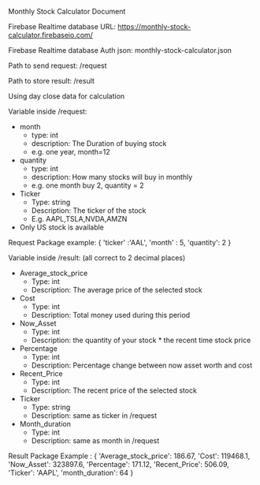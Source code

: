 Monthly Stock Calculator Document

Firebase Realtime database URL: https://monthly-stock-calculator.firebaseio.com/

Firebase Realtime database Auth json: monthly-stock-calculator.json

Path to send request: /request

Path to store result: /result

Using day close data for calculation

Variable inside /request: 
* month 
  - type: int 
  -	description: The Duration of buying stock 
  -	e.g. one year, month=12
*	quantity
	- type: int
	- description: How many stocks will buy in monthly
	- e.g. one month buy 2, quantity = 2
*	Ticker
	- Type: string
	- Description: The ticker of the stock
	- E.g. AAPL,TSLA,NVDA,AMZN
*	Only US stock is available

Request Package example:
{
    'ticker' :'AAL',
    'month'  : 5,
    'quantity': 2
}


Variable inside /result: (all correct to 2 decimal places)
* Average_stock_price
  - Type: int
  - Description: The average price of the selected stock
* Cost
  - Type: int
  -	Description: Total money used during this period
*	Now_Asset
	- Type: int
	- Description: the quantity of your stock * the recent time stock price
*	Percentage
	- Type: int
	- Description: Percentage change between now asset worth and cost
*	Recent_Price
	- Type: int
	- Description: The recent price of the selected stock
*	Ticker
	- Type: string
	- Description: same as ticker in /request
*	Month_duration
	- Type: int
	- Description: same as month in /request


Result Package Example :
{
'Average_stock_price': 186.67,
 'Cost': 119468.1, 
'Now_Asset': 323897.6,
'Percentage': 171.12,
'Recent_Price': 506.09,
'Ticker': 'AAPL',
'month_duration': 64
}
